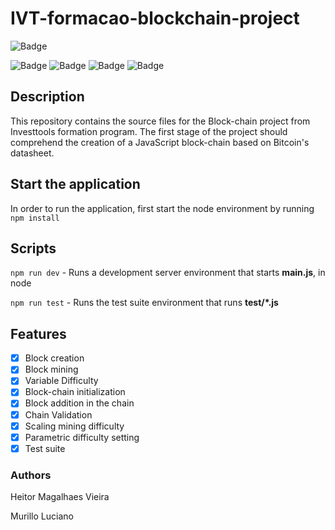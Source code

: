 # IVT-formacao-blockchain-project
![Badge](https://img.shields.io/static/v1?label=Investtools&message=Blockchain&color=green)

![Badge](https://img.shields.io/static/v1?label=Tests&message=passing&color=mediumgreen)
![Badge](https://img.shields.io/static/v1?label=License&message=MIT&color=mediumgreen)
![Badge](https://img.shields.io/static/v1?label=npm&message=6.14.13&color=blue) ![Badge](https://img.shields.io/static/v1?label=node&message=v14.17.0&color=blue) 

## Description

This repository contains the source files for the Block-chain project from Investtools formation program. The first stage of the project should comprehend the creation of a JavaScript block-chain based on Bitcoin's datasheet.   

## Start the application

In order to run the application, first start the node environment by running  `npm install` 

## Scripts

`npm run dev` - Runs a development server environment that starts **main.js**, in node

`npm run test` - Runs the test suite environment that runs **test/*.js**

## Features
- [x] Block creation 
- [x] Block mining 
- [x] Variable Difficulty
- [x] Block-chain initialization
- [x] Block addition in the chain
- [x] Chain Validation
- [x] Scaling mining difficulty
- [x] Parametric difficulty setting
- [x] Test suite

### Authors
Heitor Magalhaes Vieira

Murillo Luciano
